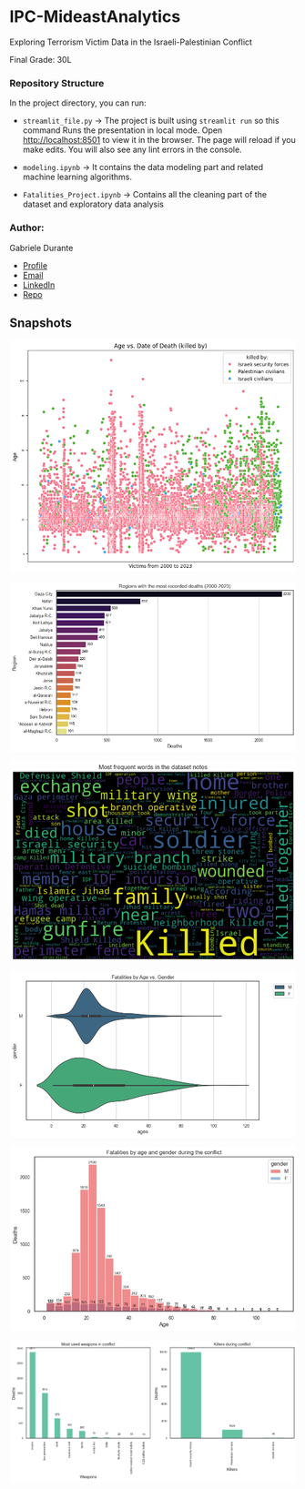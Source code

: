 # IPC-MideastAnalytics
Exploring Terrorism Victim Data in the Israeli-Palestinian Conflict

Final Grade: 30L

### Repository Structure

In the project directory, you can run:

- `streamlit_file.py` ->
  The project is built using `streamlit run` so this command Runs the presentation in local mode. Open [http://localhost:8501](http://localhost:8501) to view it in the browser. The page will reload if you make edits.
  You will also see any lint errors in the console.

- `modeling.ipynb` ->
  It contains the data modeling part and related machine learning algorithms.

- `Fatalities_Project.ipynb` ->
  Contains all the cleaning part of the dataset and exploratory data analysis

### Author:
Gabriele Durante

- [Profile](https://github.com/exdsgift "Gabriele Durante")
- [Email](mailto:gabrieledurante01@gmail.com?subject=Hi "Hi!")
- [LinkedIn](https://www.linkedin.com/in/gabrieledurante/ "LinkedIn")
- [Repo](https://github.com/Rohit19060/<IPC-MideastAnalytics> "<IPC-MideastAnalytics> Repo")

## Snapshots
![test](https://github.com/exdsgift/IPC-MideastAnalytics/blob/main/images/output.png)

![test](https://github.com/exdsgift/IPC-MideastAnalytics/blob/main/images/output2.png)

![test](https://github.com/exdsgift/IPC-MideastAnalytics/blob/main/images/output4.png)

![test](https://github.com/exdsgift/IPC-MideastAnalytics/blob/main/images/output5.png)

![test](https://github.com/exdsgift/IPC-MideastAnalytics/blob/main/images/output6.png)

![test](https://github.com/exdsgift/IPC-MideastAnalytics/blob/main/images/output8.png)